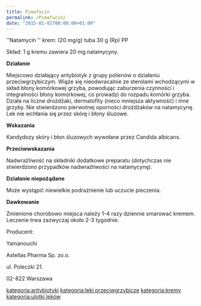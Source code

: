```yaml
---
title: Pimafucin
permalink: /Pimafucin/
date: "2015-01-01T00:00:00+01:00"
---
```


''Natamycin ''
 krem: (20 mg/g) tuba 30 g (Rp) PP

Skład: 1 g kremu zawiera 20 mg natamycyny.

**Działanie**

Miejscowo działający antybiotyk z grupy polienów o działaniu przeciwgrzybiczym. Wiąże się nieodwracalnie ze sterolami wchodzącymi w skład błony komórkowej grzyba, powodując zaburzenia czynności i integralności błony komórkowej, co prowadzi do rozpadu komórki grzyba. Działa na liczne drożdżaki, dermatofity (nieco mniejsza aktywność) i inne grzyby. Nie stwierdzono pierwotnej oporności drożdżaków na natamycynę. Lek nie wchłania się przez skórę i błony śluzowe.

**Wskazania**

Kandydozy skóry i błon śluzowych wywołane przez Candida albicans.

**Przeciwwskazania**

Nadwrażliwość na składniki dodatkowe preparatu (dotychczas nie stwierdzono przypadków nadwrażliwości na natamycynę).

**Działanie niepożądane**

Może wystąpić niewielkie podrażnienie lub uczucie pieczenia.

**Dawkowanie**

Zmienione chorobowo miejsca należy 1-4 razy dziennie smarować kremem. Leczenie trwa zazwyczaj około 2-3 tygodnie.

Producent:

Yamanouchi

Astellas Pharma Sp. zo.o.

ul. Poleczki 21.

02-822 Warszawa

[kategoria:antybiotyki](/atopedia/kategoria:antybiotyki "wikilink") [kategoria:leki przeciwgrzybicze](/atopedia/kategoria:leki_przeciwgrzybicze "wikilink") [kategoria:kremy](/atopedia/kategoria:kremy "wikilink") [kategoria:ulotki leków](/atopedia/kategoria:ulotki_leków "wikilink")